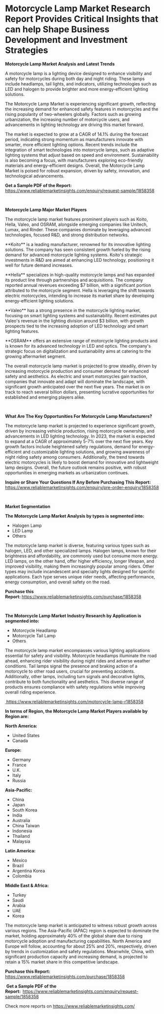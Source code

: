 <p><h1>Motorcycle Lamp Market Research Report Provides Critical Insights that can help Shape Business Development and Investment Strategies</h1></p><p><strong>Motorcycle Lamp Market Analysis and Latest Trends</strong></p>
<p><p>A motorcycle lamp is a lighting device designed to enhance visibility and safety for motorcycles during both day and night riding. These lamps include headlamps, tail lights, and indicators, utilizing technologies such as LED and halogen to provide brighter and more energy-efficient lighting solutions. </p><p>The Motorcycle Lamp Market is experiencing significant growth, reflecting the increasing demand for enhanced safety features in motorcycles and the rising popularity of two-wheelers globally. Factors such as growing urbanization, the increasing number of motorcycle users, and advancements in lighting technology are driving this market forward. </p><p>The market is expected to grow at a CAGR of 14.1% during the forecast period, indicating strong momentum as manufacturers innovate with smarter, more efficient lighting options. Recent trends include the integration of smart technologies into motorcycle lamps, such as adaptive lighting systems that adjust based on speed and environment. Sustainability is also becoming a focus, with manufacturers exploring eco-friendly materials and energy-efficient designs. Overall, the Motorcycle Lamp Market is poised for robust expansion, driven by safety, innovation, and technological advancements.</p></p>
<p><strong>Get a Sample PDF of the Report:&nbsp;</strong> <a href="https://www.reliablemarketinsights.com/enquiry/request-sample/1858358?utm_campaign=3286&utm_medium=2&utm_source=Github&utm_content=ia&utm_term=30032025&utm_id=motorcycle-lamp">https://www.reliablemarketinsights.com/enquiry/request-sample/1858358</a></p>
<p>&nbsp;</p>
<p><strong>Motorcycle Lamp Major Market Players</strong></p>
<p><p>The motorcycle lamp market features prominent players such as Koito, Hella, Valeo, and OSRAM, alongside emerging companies like Unitech, Lumax, and Rinder. These companies dominate by leveraging advanced technologies, focused R&D, and strong distribution networks.</p><p>**Koito** is a leading manufacturer, renowned for its innovative lighting solutions. The company has seen consistent growth fueled by the rising demand for advanced motorcycle lighting systems. Koito's strategic investments in R&D are aimed at enhancing LED technology, positioning it well for future demand increases.</p><p>**Hella** specializes in high-quality motorcycle lamps and has expanded its product line through partnerships and acquisitions. The company reported annual revenues exceeding $7 billion, with a significant portion attributed to the motorcycle segment. Hella is leveraging the shift towards electric motorcycles, intending to increase its market share by developing energy-efficient lighting solutions.</p><p>**Valeo** has a strong presence in the motorcycle lighting market, focusing on smart lighting systems and sustainability. Recent estimates put Valeo's revenue in the lighting division around $3 billion, with growth prospects tied to the increasing adoption of LED technology and smart lighting features.</p><p>**OSRAM** offers an extensive range of motorcycle lighting products and is known for its advanced technology in LED and optics. The company's strategic focus on digitalization and sustainability aims at catering to the growing aftermarket segment.</p><p>The overall motorcycle lamp market is projected to grow steadily, driven by increasing motorcycle production and consumer demand for enhanced safety and aesthetics. As electric and smart motorcycles gain traction, companies that innovate and adapt will dominate the landscape, with significant growth anticipated over the next five years. The market is on track to reach several billion dollars, presenting lucrative opportunities for established and emerging players alike.</p></p>
<p>&nbsp;</p>
<p><strong>What Are The Key Opportunities For Motorcycle Lamp Manufacturers?</strong></p>
<p><p>The motorcycle lamp market is projected to experience significant growth, driven by increasing vehicle production, rising motorcycle ownership, and advancements in LED lighting technology. In 2023, the market is expected to expand at a CAGR of approximately 5-7% over the next five years. Key growth factors include heightened safety regulations, demand for energy-efficient and customizable lighting solutions, and growing awareness of night riding safety among consumers. Additionally, the trend towards electric motorcycles is likely to boost demand for innovative and lightweight lamp designs. Overall, the future outlook remains positive, with robust opportunities in emerging markets as urbanization continues.</p></p>
<p><strong>Inquire or Share Your Questions If Any Before Purchasing This Report:</strong> <a href="https://www.reliablemarketinsights.com/enquiry/pre-order-enquiry/1858358?utm_campaign=3286&utm_medium=2&utm_source=Github&utm_content=ia&utm_term=30032025&utm_id=motorcycle-lamp">https://www.reliablemarketinsights.com/enquiry/pre-order-enquiry/1858358</a></p>
<p>&nbsp;</p>
<p><strong>Market Segmentation</strong></p>
<p><strong>The Motorcycle Lamp Market Analysis by types is segmented into:</strong></p>
<p><ul><li>Halogen Lamp</li><li>LED Lamp</li><li>Others</li></ul></p>
<p><p>The motorcycle lamp market is diverse, featuring various types such as halogen, LED, and other specialized lamps. Halogen lamps, known for their brightness and affordability, are commonly used but consume more energy. LED lamps, on the other hand, offer higher efficiency, longer lifespan, and improved visibility, making them increasingly popular among riders. Other types may include incandescent and specialty lights designed for specific applications. Each type serves unique rider needs, affecting performance, energy consumption, and overall safety on the road.</p></p>
<p><strong>Purchase this Report:&nbsp;</strong><a href="https://www.reliablemarketinsights.com/purchase/1858358?utm_campaign=3286&utm_medium=2&utm_source=Github&utm_content=ia&utm_term=30032025&utm_id=motorcycle-lamp">https://www.reliablemarketinsights.com/purchase/1858358</a></p>
<p>&nbsp;</p>
<p><strong>The Motorcycle Lamp Market Industry Research by Application is segmented into:</strong></p>
<p><ul><li>Motorcycle Headlamp</li><li>Motorcycle Tail Lamp</li><li>Others</li></ul></p>
<p><p>The motorcycle lamp market encompasses various lighting applications essential for safety and visibility. Motorcycle headlamps illuminate the road ahead, enhancing rider visibility during night rides and adverse weather conditions. Tail lamps signal the presence and braking action of a motorcycle to other road users, crucial for preventing accidents. Additionally, other lamps, including turn signals and decorative lights, contribute to both functionality and aesthetics. This diverse range of products ensures compliance with safety regulations while improving overall riding experience.</p></p>
<p><a href="https://www.reliablemarketinsights.com/motorcycle-lamp-r1858358?utm_campaign=3286&utm_medium=2&utm_source=Github&utm_content=ia&utm_term=30032025&utm_id=motorcycle-lamp">&nbsp;https://www.reliablemarketinsights.com/motorcycle-lamp-r1858358</a></p>
<p><strong>In terms of Region, the Motorcycle Lamp Market Players available by Region are:</strong></p>
<p>
    <p> <strong> North America: </strong>
        <ul>
            <li>United States</li>
            <li>Canada</li>
        </ul>
        </p> 
    <p> <strong> Europe: </strong>
        <ul>
            <li>Germany</li>
            <li>France</li>
            <li>U.K.</li>
            <li>Italy</li>
            <li>Russia</li>
        </ul>
        </p> 
    <p> <strong> Asia-Pacific: </strong>
        <ul>
            <li>China</li>
            <li>Japan</li>
            <li>South Korea</li>
            <li>India</li>
            <li>Australia</li>
            <li>China Taiwan</li>
            <li>Indonesia</li>
            <li>Thailand</li>
            <li>Malaysia</li>
        </ul>
        </p> 
    <p> <strong> Latin America: </strong>
        <ul>
            <li>Mexico</li>
            <li>Brazil</li>
            <li>Argentina Korea</li>
            <li>Colombia</li>
        </ul>
        </p> 
    <p> <strong> Middle East & Africa: </strong>
        <ul>
            <li>Turkey</li>
            <li>Saudi</li>
            <li>Arabia</li>
            <li>UAE</li>
            <li>Korea</li>
        </ul>
    </p>
    </p>
<p><p>The motorcycle lamp market is anticipated to witness robust growth across various regions. The Asia-Pacific (APAC) region is expected to dominate the market, holding approximately 40% of the global share due to rising motorcycle adoption and manufacturing capabilities. North America and Europe will follow, accounting for about 25% and 20%, respectively, driven by trends in customization and safety regulations. Meanwhile, China, with significant production capacity and increasing demand, is projected to retain a 15% market share in this competitive landscape.</p></p>
<p><strong>Purchase this Report: </strong><a href="https://www.reliablemarketinsights.com/purchase/1858358?utm_campaign=3286&utm_medium=2&utm_source=Github&utm_content=ia&utm_term=30032025&utm_id=motorcycle-lamp">https://www.reliablemarketinsights.com/purchase/1858358</a></p>
<p>&nbsp;<strong>Get a Sample PDF of the Report:&nbsp;&nbsp;</strong><a href="https://www.reliablemarketinsights.com/enquiry/request-sample/1858358?utm_campaign=3286&utm_medium=2&utm_source=Github&utm_content=ia&utm_term=30032025&utm_id=motorcycle-lamp">https://www.reliablemarketinsights.com/enquiry/request-sample/1858358</a></p>
<p><strong></strong></p>
<p>Check more reports on <a href="https://www.reliablemarketinsights.com/?utm_campaign=3286&utm_medium=2&utm_source=Github&utm_content=ia&utm_term=30032025&utm_id=motorcycle-lamp">https://www.reliablemarketinsights.com/</a></p>